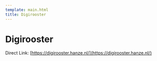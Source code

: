 ```yaml
---
template: main.html
title: Digirooster
---
```


<!--

Makrdown Syntax: https://www.markdownguide.org/basic-syntax

Edit things below this point.
Make sure to keep heading for each section and do not make big blocks of text.

-->

# Digirooster

Direct Link: [https://digirooster.hanze.nl/](https://digirooster.hanze.nl/)